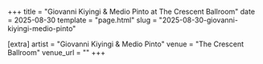 +++
title = "Giovanni Kiyingi & Medio Pinto at The Crescent Ballroom"
date = 2025-08-30
template = "page.html"
slug = "2025-08-30-giovanni-kiyingi-medio-pinto"

[extra]
artist = "Giovanni Kiyingi & Medio Pinto"
venue = "The Crescent Ballroom"
venue_url = ""
+++
